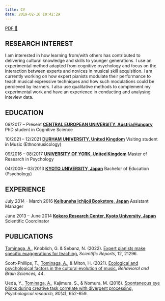 ```yaml
---
title: CV
date: 2019-02-16 10:42:29
---
```


[PDF 🐒](https://github.com/atsukotominaga/cv/blob/main/CV.pdf)

## RESEARCH INTEREST
I am interested in how learning from/with others has contributed to delivering cultural knowledge and skills to younger generations. I use an experimental method adapted from cognitive psychology and focus on the interaction between experts and novices in musical skill acquisition. I am currently working on how expert pianists modulate their performance to teach musical expressive techniques and how such modulations could be percieved by learners. I also use qualitative methods to complement my experimental work and have an experience in conducting and analysing inteview data.

## EDUCATION
09/2017 – Present
[**CENTRAL EUROPEAN UNIVERSITY, Austria/Hungary**](https://www.ceu.edu/)
PhD student in Cognitive Science

10/2021 – 12/2021
[**DURHAM UNIVERSITY, United Kingdom**](https://www.durham.ac.uk/homepage/)
Visiting student in Music (Ethnomusicology)

09/2016 – 08/2017
[**UNIVERSITY OF YORK, United Kingdom**](https://www.york.ac.uk/)
Master of Research in Psychology

04/2009 – 03/2013
[**KYOTO UNIVERSITY, Japan**](https://www.kyoto-u.ac.jp/en/)
Bachelor of Education (Psychology)

## EXPERIENCE
July 2014 - March 2016
[**Keibunsha Ichijoji Bookstore, Japan**](https://www.keibunsha-books.com/)
Assistant Manager

June 2013 – June 2014
[**Kokoro Research Center, Kyoto University, Japan**](http://kokoro.kyoto-u.ac.jp/en2/)
Scientific Coordinator

## PUBLICATIONS
<u>Tominaga, A.</u>, Knoblich, G. & Sebanz, N. (2022). [Expert pianists make specific exaggerations for teaching.](https://doi.org/10.1038/s41598-022-25711-3) *Scientific Reports*, 12, 21296.

Scott-Phillips, T., <u>Tominaga, A.</u>, & Miton, H. (2021). [Ecological and psychological factors in the cultural evolution of music.](https://www.cambridge.org/core/journals/behavioral-and-brain-sciences/article/ecological-and-psychological-factors-in-the-cultural-evolution-of-music/63F95E8B81B9C5543D1189BD0649C894) *Behavioral and Brain Sciences, 44*.

Ueda, Y., <u>Tominaga, A.</u>, Kajimura, S., & Nomura, M. (2016). [Spontaneous eye blinks during creative task correlate with divergent processing.](https://doi.org/10.1007/s00426-015-0665-x) *Psychological research, 80(4)*, 652-659.